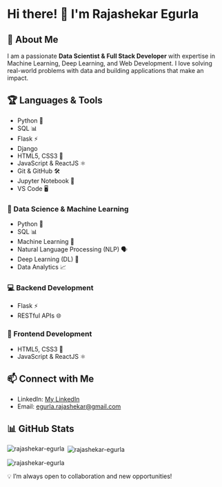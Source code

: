 # Hi there! 👋 I'm Rajashekar Egurla

## 🚀 About Me
I am a passionate **Data Scientist & Full Stack Developer** with expertise in Machine Learning, Deep Learning, and Web Development. I love solving real-world problems with data and building applications that make an impact.

## 🏆 Languages & Tools
- Python 🐍
- SQL 📊
- Flask ⚡
- Django
- HTML5, CSS3 🎨
- JavaScript & ReactJS ⚛
- Git & GitHub 🛠
- Jupyter Notebook 📓
- VS Code 🖥

### 🧠 Data Science & Machine Learning
- Python 🐍
- SQL 📊
- Machine Learning 🤖
- Natural Language Processing (NLP) 🗣
- Deep Learning (DL) 🧠
- Data Analytics 📈

### 💻 Backend Development
- Flask ⚡
- RESTful APIs 🌐

### 🎨 Frontend Development
- HTML5, CSS3 🎨
- JavaScript & ReactJS ⚛ 

## 📫 Connect with Me
- LinkedIn: [My LinkedIn](https://www.linkedin.com/in/rajashekar-egurla-091937243/)
- Email: egurla.rajashekar@gmail.com

## 📊 GitHub Stats

<p><img align="left" src="https://github-readme-stats.vercel.app/api/top-langs?username=rajashekar-egurla&show_icons=true&locale=en&layout=compact" alt="rajashekar-egurla" /></p>

<p>&nbsp;<img align="center" src="https://github-readme-stats.vercel.app/api?username=rajashekar-egurla&show_icons=true&locale=en" alt="rajashekar-egurla" /></p>

<p><img align="center" src="https://github-readme-streak-stats.herokuapp.com/?user=rajashekar-egurla&" alt="rajashekar-egurla" /></p>

💡 I’m always open to collaboration and new opportunities!
